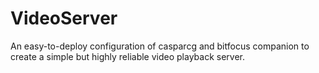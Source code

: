# VideoServer
An easy-to-deploy configuration of casparcg and bitfocus companion to create a simple but highly reliable video playback server.
